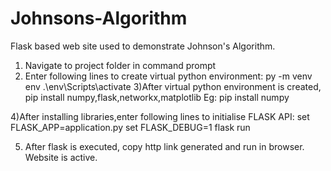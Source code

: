 # Johnsons-Algorithm

Flask based web site used to demonstrate Johnson's Algorithm.

1) Navigate to project folder in command prompt
2) Enter following lines to create virtual python environment:
	py -m venv env
	.\env\Scripts\activate
3)After virtual python environment is created, pip install numpy,flask,networkx,matplotlib
  Eg: pip install numpy

4)After installing libraries,enter following lines to initialise FLASK API:
	set FLASK_APP=application.py
	set FLASK_DEBUG=1
	flask run

5) After flask is executed, copy http link generated and run in browser. Website is active.